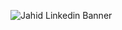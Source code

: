 <!--### Hi there 👋-->

<!--
**jahidcs/jahidcs** is a ✨ _special_ ✨ repository because its `README.md` (this file) appears on your GitHub profile.

Here are some ideas to get you started:

- 🔭 I’m currently working on ...
- 🌱 I’m currently learning ...
- 👯 I’m looking to collaborate on ...
- 🤔 I’m looking for help with ...
- 💬 Ask me about ...
- 📫 How to reach me: ...
- 😄 Pronouns: ...
- ⚡ Fun fact: ...
-->

![Jahid Linkedin Banner](https://github.com/user-attachments/assets/a8f05d47-0bf0-48ec-a825-feff98714cad)
